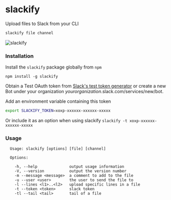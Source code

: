 # slackify

Upload files to Slack from your CLI

```sh
slackify file channel
```

![slackify](https://cloud.githubusercontent.com/assets/656630/13376874/820e819e-dd94-11e5-932e-156234c014e9.gif)


### Installation

Install the `slackify` package globally from `npm`
```
npm install -g slackify
```

Obtain a Test OAuth token from [Slack's test token generator](https://api.slack.com/docs/oauth-test-tokens) or create a new Bot under your organization _yourorganization_.slack.com/services/new/bot.

Add an environment variable containing this token
```sh
export SLACKIFY_TOKEN=xoxp-xxxxxx-xxxxxx-xxxxx
```
Or include it as an option when using slackify `slackify -t xoxp-xxxxxx-xxxxxx-xxxxx`

### Usage
```
  Usage: slackify [options] [file] [channel]

  Options:

    -h, --help              output usage information
    -V, --version           output the version number
    -m --message <message>  a comment to add to the file
    -u --user <user>        the user to send the file to
    -l --lines <l1>..<l2>   upload specific lines in a file
    -t --token <token>      slack token
    -tl --tail <tail>       tail of a file
```
